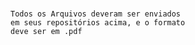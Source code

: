 #
    
    Todos os Arquivos deveram ser enviados
    em seus repositórios acima, e o formato
    deve ser em .pdf

#